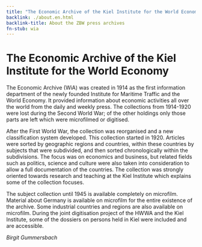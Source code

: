```yaml
---
title: "The Economic Archive of the Kiel Institute for the World Economy"
backlink: ./about.en.html
backlink-title: About the ZBW press archives
fn-stub: wia
---
```


# The Economic Archive of the Kiel Institute for the World Economy 

The Economic Archive (WiA) was created in 1914 as the first information department of the newly founded Institute for Maritime Traffic and the World Economy. It provided information about economic activities all over the world from the daily and weekly press. The collections from 1914-1920 were lost during the Second World War; of the other holdings only those parts are left which were microfilmed or digitised.

After the First World War, the collection was reorganised and a new classification system developed. This collection started in 1920. Articles were sorted by geographic regions and countries, within these countries by subjects that were subdivided, and then sorted chronologically within the subdivisions. The focus was on economics and business, but related fields such as politics, science and culture were also taken into consideration to allow a full documentation of the countries. The collection was strongly oriented towards research and teaching at the Kiel Institute which explains some of the collection focuses.  

The subject collection until 1945 is available completely on microfilm. Material about Germany is available on microfilm for the entire existence of the archive. Some industrial countries and regions are also available on microfilm. During the joint digitisation project of the HWWA and the Kiel Institute, some of the dossiers on persons held in Kiel were included and are accessible.

_Birgit Gummersbach_
